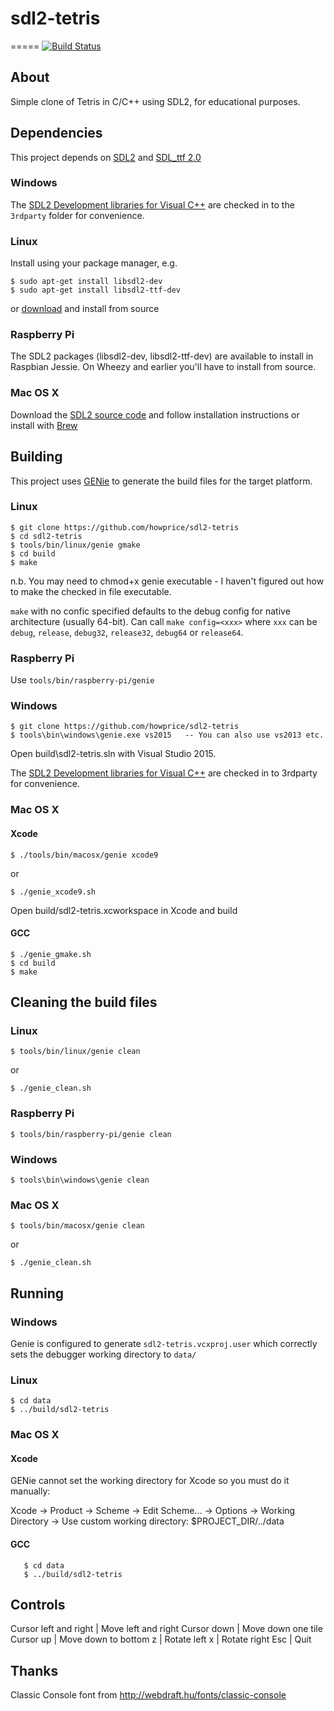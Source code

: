 # sdl2-tetris
=====
[![Build Status](https://travis-ci.org/howprice/sdl2-tetris.svg?branch=master)](https://travis-ci.org/howprice/sdl2-tetris)

## About

Simple clone of Tetris in C/C++ using SDL2, for educational purposes.

## Dependencies

This project depends on [SDL2](https://www.libsdl.org) and [SDL_ttf 2.0](https://www.libsdl.org/projects/SDL_ttf)

### Windows

The [SDL2 Development libraries for Visual C++](https://www.libsdl.org/download-2.0.php) are checked in to the `3rdparty` folder for convenience.

### Linux

Install using your package manager, e.g.

	$ sudo apt-get install libsdl2-dev
	$ sudo apt-get install libsdl2-ttf-dev
	
or [download](https://www.libsdl.org/download-2.0.php) and install from source

### Raspberry Pi

The SDL2 packages (libsdl2-dev, libsdl2-ttf-dev) are available to install in Raspbian Jessie. On Wheezy and earlier you'll have to install from source.

### Mac OS X

Download the [SDL2 source code](https://www.libsdl.org/download-2.0.php) and follow installation instructions or install with [Brew](https://brew.sh/)

## Building

This project uses [GENie](https://github.com/bkaradzic/genie) to generate the build files for the target platform.

### Linux

	$ git clone https://github.com/howprice/sdl2-tetris
	$ cd sdl2-tetris
	$ tools/bin/linux/genie gmake
	$ cd build
	$ make

n.b. You may need to chmod+x genie executable - I haven't figured out how to make the checked in file executable.

`make` with no confic specified defaults to the debug config for native architecture (usually 64-bit). Can call `make config=<xxx>` where `xxx` can be `debug`, `release`, `debug32`, `release32`, `debug64` or `release64`. 
	
### Raspberry Pi

Use `tools/bin/raspberry-pi/genie`
	
### Windows

	$ git clone https://github.com/howprice/sdl2-tetris
	$ tools\bin\windows\genie.exe vs2015   -- You can also use vs2013 etc.
	
Open build\sdl2-tetris.sln with Visual Studio 2015. 

The [SDL2 Development libraries for Visual C++](https://www.libsdl.org/download-2.0.php) are checked in to 3rdparty for convenience. 

### Mac OS X

#### Xcode

	$ ./tools/bin/macosx/genie xcode9

or

	$ ./genie_xcode9.sh

Open build/sdl2-tetris.xcworkspace in Xcode and build

#### GCC

	$ ./genie_gmake.sh
	$ cd build
	$ make

## Cleaning the build files

### Linux

	$ tools/bin/linux/genie clean	
or

	$ ./genie_clean.sh
	
### Raspberry Pi

	$ tools/bin/raspberry-pi/genie clean

### Windows

	$ tools\bin\windows\genie clean

### Mac OS X

	$ tools/bin/macosx/genie clean

or

	$ ./genie_clean.sh
	
## Running

### Windows

Genie is configured to generate `sdl2-tetris.vcxproj.user` which correctly sets the debugger working directory to `data/`

### Linux

	$ cd data
	$ ../build/sdl2-tetris

### Mac OS X

#### Xcode
GENie cannot set the working directory for Xcode so you must do it manually:

Xcode -> Product -> Scheme -> Edit Scheme... -> Options -> Working Directory -> Use custom working directory: $PROJECT_DIR/../data

#### GCC

       $ cd data
       $ ../build/sdl2-tetris

## Controls

Cursor left and right | Move left and right
Cursor down | Move down one tile
Cursor up | Move down to bottom
z | Rotate left
x | Rotate right
Esc | Quit


## Thanks

Classic Console font from http://webdraft.hu/fonts/classic-console
